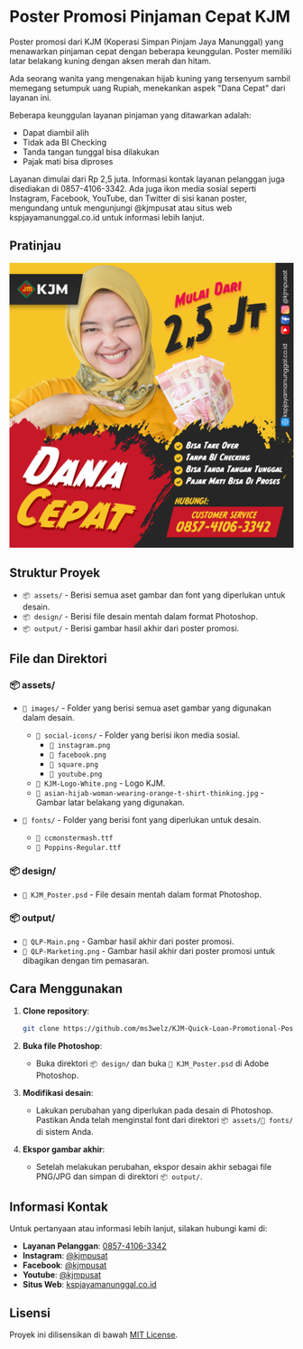 # Poster Promosi Pinjaman Cepat KJM

Poster promosi dari KJM (Koperasi Simpan Pinjam Jaya Manunggal) yang menawarkan pinjaman cepat dengan beberapa keunggulan. Poster memiliki latar belakang kuning dengan aksen merah dan hitam.

Ada seorang wanita yang mengenakan hijab kuning yang tersenyum sambil memegang setumpuk uang Rupiah, menekankan aspek "Dana Cepat" dari layanan ini.

Beberapa keunggulan layanan pinjaman yang ditawarkan adalah:

- Dapat diambil alih
- Tidak ada BI Checking
- Tanda tangan tunggal bisa dilakukan
- Pajak mati bisa diproses

Layanan dimulai dari Rp 2,5 juta. Informasi kontak layanan pelanggan juga disediakan di 0857-4106-3342. Ada juga ikon media sosial seperti Instagram, Facebook, YouTube, dan Twitter di sisi kanan poster, mengundang untuk mengunjungi @kjmpusat atau situs web kspjayamanunggal.co.id untuk informasi lebih lanjut.

## Pratinjau

![QLP-Main](output/QLP-Main.png)

## Struktur Proyek

- `📦 assets/` - Berisi semua aset gambar dan font yang diperlukan untuk desain.
- `📦 design/` - Berisi file desain mentah dalam format Photoshop.
- `📦 output/` - Berisi gambar hasil akhir dari poster promosi.

## File dan Direktori

### 📦 assets/

- `📂 images/` - Folder yang berisi semua aset gambar yang digunakan dalam desain.

  - `📂 social-icons/` - Folder yang berisi ikon media sosial.
    - `📜 instagram.png`
    - `📜 facebook.png`
    - `📜 square.png`
    - `📜 youtube.png`
  - `📜 KJM-Logo-White.png` - Logo KJM.
  - `📜 asian-hijab-woman-wearing-orange-t-shirt-thinking.jpg` - Gambar latar belakang yang digunakan.

- `📂 fonts/` - Folder yang berisi font yang diperlukan untuk desain.
  - `📜 ccmonstermash.ttf`
  - `📜 Poppins-Regular.ttf`

### 📦 design/

- `📜 KJM_Poster.psd` - File desain mentah dalam format Photoshop.

### 📦 output/

- `📜 QLP-Main.png` - Gambar hasil akhir dari poster promosi.
- `📜 QLP-Marketing.png` - Gambar hasil akhir dari poster promosi untuk dibagikan dengan tim pemasaran.

## Cara Menggunakan

1. **Clone repository**:

   ```bash
   git clone https://github.com/ms3welz/KJM-Quick-Loan-Promotional-Poster.git
   ```

2. **Buka file Photoshop**:

   - Buka direktori `📦 design/` dan buka `📜 KJM_Poster.psd` di Adobe Photoshop.

3. **Modifikasi desain**:

   - Lakukan perubahan yang diperlukan pada desain di Photoshop. Pastikan Anda telah menginstal font dari direktori `📦 assets/📂 fonts/` di sistem Anda.

4. **Ekspor gambar akhir**:
   - Setelah melakukan perubahan, ekspor desain akhir sebagai file PNG/JPG dan simpan di direktori `📦 output/`.

## Informasi Kontak

Untuk pertanyaan atau informasi lebih lanjut, silakan hubungi kami di:

- **Layanan Pelanggan**: [0857-4106-3342](https://wa.me/6285741063342)
- **Instagram**: [@kjmpusat](https://www.instagram.com/kjmpusat)
- **Facebook**: [@kjmpusat](https://www.facebook.com/kjmpusat)
- **Youtube**: [@kjmpusat](https://www.youtube.com/@kjmpusat)
- **Situs Web**: [kspjayamanunggal.co.id](https://www.kspjayamanunggal.co.id)

## Lisensi

Proyek ini dilisensikan di bawah [MIT License](LICENSE).
